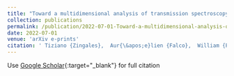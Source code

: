 ```yaml
---
title: "Toward a multidimensional analysis of transmission spectroscopy. Part III: Modelling 2D effects in retrievals with TauREx"
collection: publications
permalink: /publication/2022-07-01-Toward-a-multidimensional-analysis-of-transmission-spectroscopy-Part-III-Modelling-2D-effects-in-retrievals-with-TauREx
date: 2022-07-01
venue: 'arXiv e-prints'
citation: ' Tiziano {Zingales},  Aur{\&apos;e}lien {Falco},  William {Pluriel},  J{\&apos;e}r{\&apos;e}my {Leconte}, &quot;Toward a multidimensional analysis of transmission spectroscopy. Part III: Modelling 2D effects in retrievals with TauREx.&quot; arXiv e-prints, 2022.'
---
```

Use [Google Scholar](https://scholar.google.com/scholar?q=Toward+a+multidimensional+analysis+of+transmission+spectroscopy.+Part+III:+Modelling+2D+effects+in+retrievals+with+TauREx){:target="_blank"} for full citation